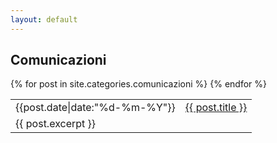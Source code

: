 ```yaml
---
layout: default
---
```


## Comunicazioni

<posts>
        <table>
            {% for post in site.categories.comunicazioni %}
            <tr>
                <td><i class="icon-clock"></i> <time datetime="{{post.date}}">{{post.date|date:"%d-%m-%Y"}}</time></td>  
                <td><a href="{{site.baseurl}}{{ post.url }}">{{ post.title }}</a></td>
                <!--td><span class="category"><i class="icon-tag"></i> {{post.categories | category_links}}</span></td-->
            </tr>
            <tr>
                <td colspan='2'>
                {{ post.excerpt }}
                </td>
            </tr>
    	{% endfor %}
        </table>
</posts>



